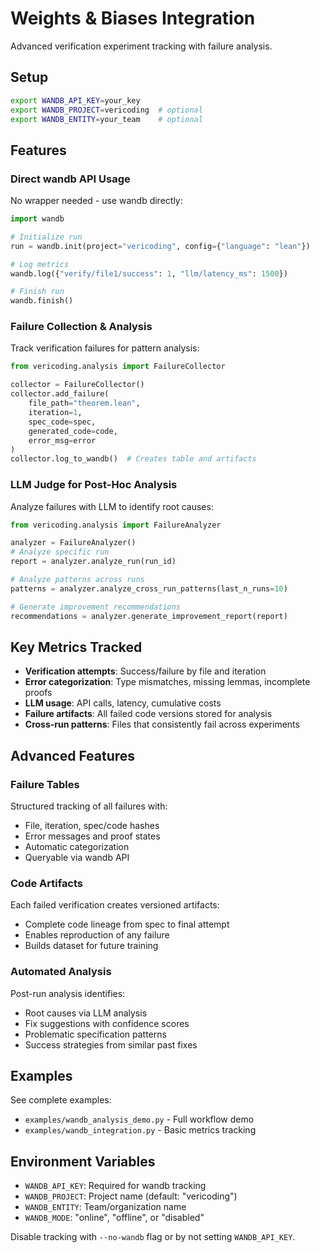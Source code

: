 # Weights & Biases Integration

Advanced verification experiment tracking with failure analysis.

## Setup

```bash
export WANDB_API_KEY=your_key
export WANDB_PROJECT=vericoding  # optional
export WANDB_ENTITY=your_team    # optional
```

## Features

### Direct wandb API Usage
No wrapper needed - use wandb directly:

```python
import wandb

# Initialize run
run = wandb.init(project="vericoding", config={"language": "lean"})

# Log metrics
wandb.log({"verify/file1/success": 1, "llm/latency_ms": 1500})

# Finish run
wandb.finish()
```

### Failure Collection & Analysis

Track verification failures for pattern analysis:

```python
from vericoding.analysis import FailureCollector

collector = FailureCollector()
collector.add_failure(
    file_path="theorem.lean",
    iteration=1,
    spec_code=spec,
    generated_code=code,
    error_msg=error
)
collector.log_to_wandb()  # Creates table and artifacts
```

### LLM Judge for Post-Hoc Analysis

Analyze failures with LLM to identify root causes:

```python
from vericoding.analysis import FailureAnalyzer

analyzer = FailureAnalyzer()
# Analyze specific run
report = analyzer.analyze_run(run_id)

# Analyze patterns across runs
patterns = analyzer.analyze_cross_run_patterns(last_n_runs=10)

# Generate improvement recommendations
recommendations = analyzer.generate_improvement_report(report)
```

## Key Metrics Tracked

- **Verification attempts**: Success/failure by file and iteration
- **Error categorization**: Type mismatches, missing lemmas, incomplete proofs
- **LLM usage**: API calls, latency, cumulative costs
- **Failure artifacts**: All failed code versions stored for analysis
- **Cross-run patterns**: Files that consistently fail across experiments

## Advanced Features

### Failure Tables
Structured tracking of all failures with:
- File, iteration, spec/code hashes
- Error messages and proof states  
- Automatic categorization
- Queryable via wandb API

### Code Artifacts
Each failed verification creates versioned artifacts:
- Complete code lineage from spec to final attempt
- Enables reproduction of any failure
- Builds dataset for future training

### Automated Analysis
Post-run analysis identifies:
- Root causes via LLM analysis
- Fix suggestions with confidence scores
- Problematic specification patterns
- Success strategies from similar past fixes

## Examples

See complete examples:
- `examples/wandb_analysis_demo.py` - Full workflow demo
- `examples/wandb_integration.py` - Basic metrics tracking

## Environment Variables

- `WANDB_API_KEY`: Required for wandb tracking
- `WANDB_PROJECT`: Project name (default: "vericoding")
- `WANDB_ENTITY`: Team/organization name
- `WANDB_MODE`: "online", "offline", or "disabled"

Disable tracking with `--no-wandb` flag or by not setting `WANDB_API_KEY`.
